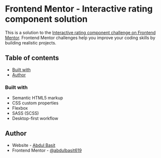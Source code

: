 # Frontend Mentor - Interactive rating component solution

This is a solution to the [Interactive rating component challenge on Frontend Mentor](https://www.frontendmentor.io/challenges/interactive-rating-component-koxpeBUmI). Frontend Mentor challenges help you improve your coding skills by building realistic projects.

## Table of contents

- [Built with](#built-with)
- [Author](#author)

### Built with

- Semantic HTML5 markup
- CSS custom properties
- Flexbox
- SASS (SCSS)
- Desktop-first workflow

## Author

- Website - [Abdul Basit](https://www.abdulbasit-wd.netlify.app)
- Frontend Mentor - [@abdulbasit619](https://www.frontendmentor.io/profile/abdulbasit619)
